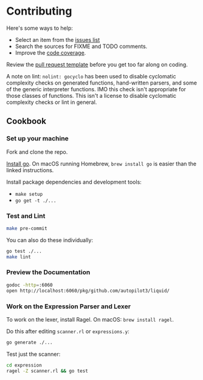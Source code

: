 # Contributing

Here's some ways to help:

* Select an item from the [issues list](https://github.com/autopilot3/liquid/issues)
* Search the sources for FIXME and TODO comments.
* Improve the [code coverage](https://coveralls.io/github/osteele/liquid?branch=master).

Review the [pull request template](https://github.com/autopilot3/liquid/blob/master/.github/PULL_REQUEST_TEMPLATE.md) before you get too far along on coding.

A note on lint: `nolint: gocyclo` has been used to disable cyclomatic complexity checks on generated functions, hand-written parsers, and some of the generic interpreter functions. IMO this check isn't appropriate for those classes of functions. This isn't a license to disable cyclomatic complexity checks or lint in general.

## Cookbook

### Set up your machine

Fork and clone the repo.

[Install go](https://golang.org/doc/install#install). On macOS running Homebrew, `brew install go` is easier than the linked instructions.

Install package dependencies and development tools:

* `make setup`
* `go get -t ./...`

### Test and Lint

```bash
make pre-commit
```

You can also do these individually:

```bash
go test ./...
make lint
```

### Preview the Documentation

```bash
godoc -http=:6060
open http://localhost:6060/pkg/github.com/autopilot3/liquid/
```

### Work on the Expression Parser and Lexer

To work on the lexer, install Ragel. On macOS: `brew install ragel`.

Do this after editing `scanner.rl` or `expressions.y`:

```bash
go generate ./...
```

Test just the scanner:

```bash
cd expression
ragel -Z scanner.rl && go test
```
